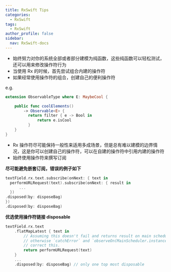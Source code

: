 ```yaml
---
title: RxSwift Tips
categories:
  - RxSwift
tags:
  - RxSwift
author_profile: false
sidebar:
  nav: RxSwift-docs
---
```


* 始终努力对你的系统全部或者部分建模为纯函数，这些纯函数可以轻松测试，还可以用来修改操作符行为
* 当使用 Rx 的时候，首先尝试组合内建的操作符
* 如果经常使用操作符的组合，创建自己的便利操作符

e.g.
```swift
extension ObservableType where E: MaybeCool {

    public func coolElements()
        -> Observable<E> {
          return filter { e -> Bool in
              return e.isCool
          }
    }
}
```

  * Rx 操作符尽可能保持一般性来适用多成场景，但是总有难以建模的边界情况，这是你可以创建自己的操作符，可以在自建的操作符中引用内建的操作符
  * 始终使用操作符来撰写订阅

**尽可能避免嵌套订阅，错误的例子如下**

  ```swift
textField.rx.text.subscribe(onNext: { text in
	performURLRequest(text).subscribe(onNext: { result in
		...
	})
  .disposed(by: disposeBag)
})
.disposed(by: disposeBag)
  ```

**优选使用操作符链接 disposable**

  ```swift
  textField.rx.text
      .flatMapLatest { text in
          // Assuming this doesn't fail and returns result on main scheduler,
          // otherwise `catchError` and `observeOn(MainScheduler.instance)` can be used to
          // correct this.
          return performURLRequest(text)
      }
      ...
      .disposed(by: disposeBag) // only one top most disposable
  ```
